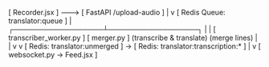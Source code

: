 [ Recorder.jsx ] ---> [ FastAPI /upload-audio ] 
                          |
                          v
               [ Redis Queue: translator:queue ]
                          |
       ┌──────────────────┴──────────────────┐
       |                                     |
[ transcriber_worker.py ]             [ merger.py ]
     (transcribe & translate)           (merge lines)
              |                             |
              v                             v
  [ Redis: translator:unmerged ] → [ Redis: translator:transcription:* ]
                                                 |
                                                 v
                                     [ websocket.py → Feed.jsx ]